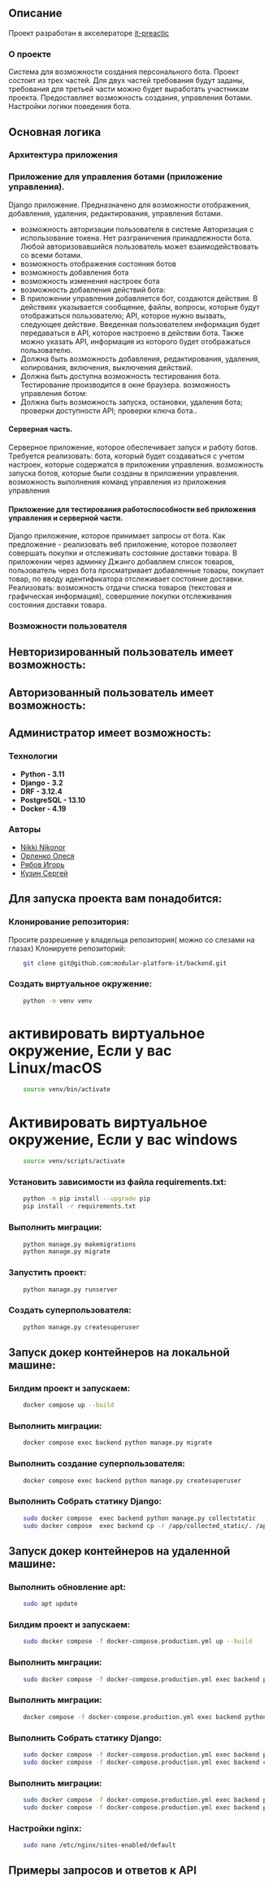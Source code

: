 
## Описание
Проект разработан в акселераторе [it-preactic ](https://github.com/itpractice-team)

### О проекте
Система для возможности создания персонального бота. 
Проект состоит из трех частей. Для двух частей требования будут заданы, требования для третьей части можно будет выработать участникам проекта.
Предоставляет возможность создания, управления ботами. Настройки логики поведения бота. 

## Основная логика
### Архитектура приложения
### Приложение для управления ботами (приложение управления).
Django приложение. 
Предназначено для возможности отображения, добавления, удаления, редактирования, управления ботами.
- возможность авторизации пользователя в системе
Авторизация с использование токена. Нет разграничения принадлежности бота. Любой авторизовавшийся пользователь может взаимодействовать со всеми ботами.
- возможность  отображения состояния ботов
- возможность добавления бота
- возможность изменения настроек бота
- возможность добавления действий бота:
- В приложении управления добавляется бот, создаются действия. В действиях указывается сообщение, файлы, вопросы, которые будут отображаться пользователю; API, которое нужно вызвать, следующее действие. Введенная пользователем информация будет передаваться в API, которое настроено в действии бота. Также можно указать API, информация из которого будет отображаться пользователю.
- Должна быть возможность добавления, редактирования, удаления, копирования, включения, выключения действий.
- Должна быть доступна возможность тестирования бота. Тестирование производится в окне браузера.
возможность управления ботом:
- Должна быть возможность запуска, остановки, удаления бота; проверки доступности API; проверки ключа бота..

#### Серверная часть.
Серверное приложение, которое обеспечивает запуск и работу ботов.
Требуется реализовать:
бота, который будет создаваться с учетом настроек, которые содержатся в приложении управления.
возможность запуска ботов, которые были созданы в приложении управления. 
возможность выполнения команд управления из приложения управления

#### Приложение для  тестирования работоспособности веб приложения управления и серверной части.
Django приложение, которое принимает запросы от бота. 
Как предложение - реализовать веб приложение, которое позволяет совершать покупки и отслеживать состояние доставки товара. В приложении через админку Джанго добавляем список товаров, пользователь через бота просматривает добавленные товары, покупает товар, по вводу идентификатора отслеживает состояние доставки.
Реализовать:
возможность отдачи списка товаров (текстовая и графическая информация),
совершение покупки
отслеживания состояния доставки товара.

### Возможности пользователя
Невторизированный пользователь имеет возможность:
- 
Авторизованный пользователь имеет возможность:
- 
Администратор имеет возможность:
- 

### Технологии
- **Python - 3.11**
- **Django - 3.2**
- **DRF - 3.12.4**
- **PostgreSQL - 13.10**
- **Docker - 4.19**

### Авторы
- [Nikki Nikonor](https://github.com/Paymir121)
- [Орленко Олеся](https://github.com/olees-orlenko)
- [Рябов Игорь](https://github.com/Geroy4ik)
- [Кузин Сергей](https://github.com/sihuannewrise)


## Для запуска проекта вам понадобится:

### Клонирование репозитория:
Просите разрешение у владельца репозитория( можно со слезами на глазах)
Клонируете репозиторий:

```bash
    git clone git@github.com:modular-platform-it/backend.git
```

### Cоздать  виртуальное окружение:
```bash
    python -m venv venv
```
# активировать виртуальное окружение, Если у вас Linux/macOS
```bash
    source venv/bin/activate
```
# Активировать виртуальное окружение, Если у вас windows
```bash
    source venv/scripts/activate
```

### Установить зависимости из файла requirements.txt:
```bash
    python -m pip install --upgrade pip
    pip install -r requirements.txt
```


### Выполнить миграции:
```bash
    python manage.py makemigrations
    python manage.py migrate
```

### Запустить проект:
```bash
    python manage.py runserver
```

### Создать суперпользователя:
```bash
    python manage.py createsuperuser
```

## Запуск докер контейнеров на локальной машине:

### Билдим проект и запускаем:
```bash
    docker compose up --build
```

### Выполнить миграции:
```bash
    docker compose exec backend python manage.py migrate
```

### Выполнить создание суперпользователя:
```bash
    docker compose exec backend python manage.py createsuperuser
```

### Выполнить Собрать статику Django:
```bash
    sudo docker compose  exec backend python manage.py collectstatic
    sudo docker compose  exec backend cp -r /app/collected_static/. /app/static/
```

## Запуск докер контейнеров на удаленной машине:

### Выполнить обновление apt:
```bash
    sudo apt update
```

### Билдим проект и запускаем:
```bash
    sudo docker compose -f docker-compose.production.yml up --build
```

### Выполнить миграции:
```bash
    sudo docker compose -f docker-compose.production.yml exec backend python manage.py migrate
```

### Выполнить миграции:
```bash
    docker compose -f docker-compose.production.yml exec backend python manage.py createsuperuser
```

### Выполнить Собрать статику Django:
```bash
    sudo docker compose -f docker-compose.production.yml exec backend python manage.py collectstatic
    sudo docker compose -f docker-compose.production.yml exec backend cp -r /app/collected_static/. /app/static/
```

### Выполнить миграции:
```bash
    sudo docker compose -f docker-compose.production.yml exec backend python manage.py init_field_types
    sudo docker compose -f docker-compose.production.yml exec backend python manage.py init_templates
```

### Настройки nginx:
```bash
    sudo nano /etc/nginx/sites-enabled/default
```

## Примеры запросов и ответов к API
